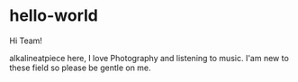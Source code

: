 # hello-world

Hi Team!

alkalineatpiece here, I love Photography and listening to music. 
I'am new to these field so please be gentle on me.
